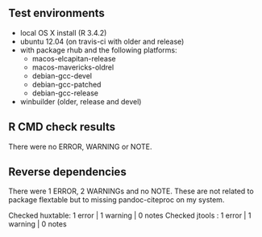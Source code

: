 ## Test environments

- local OS X install (R 3.4.2)
- ubuntu 12.04 (on travis-ci with older and release)
- with package rhub and the following platforms:
  * macos-elcapitan-release
  * macos-mavericks-oldrel
  * debian-gcc-devel
  * debian-gcc-patched
  * debian-gcc-release
- winbuilder (older, release and devel)

## R CMD check results

There were no ERROR, WARNING or NOTE. 

## Reverse dependencies

There were 1 ERROR, 2 WARNINGs and no NOTE. These are not related to package 
flextable but to missing pandoc-citeproc on my system.

Checked huxtable: 1 error  | 1 warning  | 0 notes
Checked jtools  : 1 error  | 1 warning  | 0 notes
